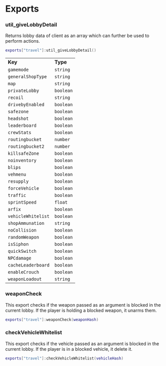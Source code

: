 # Exports

### util\_giveLobbyDetail
Returns lobby data of client as an array which can further be used to perform actions.
```lua
exports["travel"]:util_giveLobbyDetail()
```

|                    |           |
| ------------------ | --------- |
| **Key**            | **Type**  |
| `gamemode`         | `string`  |
| `generalShopType`  | `string`  |
| `map`              | `string`  |
| `privateLobby`     | `boolean` |
| `recoil`           | `string`  |
| `drivebyEnabled`   | `boolean` |
| `safezone`         | `boolean` |
| `headshot`         | `boolean` |
| `leaderboard`      | `boolean` |
| `crewStats`        | `boolean` |
| `routingbucket`    | `number`  |
| `routingbucket2`   | `number`  |
| `killsafeZone`     | `boolean` |
| `noinventory`      | `boolean` |
| `blips`            | `boolean` |
| `vehmenu`          | `boolean` |
| `resupply`         | `boolean` |
| `forceVehicle`     | `boolean` |
| `traffic`          | `boolean` |
| `sprintSpeed`      | `float`   |
| `arfix`            | `boolean` |
| `vehicleWhitelist` | `boolean` |
| `shopAmmunation`   | `string`  |
| `noCollision`      | `boolean` |
| `randomWeapon`     | `boolean` |
| `isSiphon`         | `boolean` |
| `quickSwitch`      | `boolean` |
| `NPCdamage`        | `boolean` |
| `cacheLeaderboard` | `boolean` |
| `enableCrouch`     | `boolean` |
| `weaponLoadout`    | `string`  |

### weaponCheck
This export checks if the weapon passed as an argument is blocked in the current lobby. If the player is holding a blocked weapon, it unarms them.
```lua
exports["travel"]:weaponCheck(weaponHash)
```

### checkVehicleWhitelist
This export checks if the vehicle passed as an argument is blocked in the current lobby. If the player is in a blocked vehicle, it delete it.
```lua
exports["travel"]:checkVehicleWhitelist(vehicleHash)
```